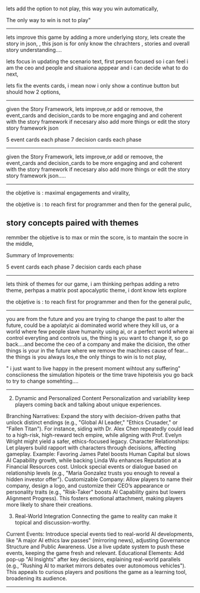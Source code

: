 lets add the option to not play, this way you win automatically, 


The only way to win is not to play"


--------------------------------

lets improve this game by adding a more underlying story, lets create the story in json, 
, this json is for only know the chrachters , stories and overall story understanding....


lets focus in updating  the scenario text, first person focused so i can feel i am the ceo and people and situaiona apppear and i can decide what to do next, 


lets fix the events cards, i mean now i only show a continue button but should how 2 options,

--------------------------------

given the Story Framework, lets improve,or add or remoove, the event_cards and decision_cards to be more engaging and and coherent with the story framework if necesary also add more things or edit the story story framework json



5 event cards each phase
7 decision cards each phase


--------------------------------
given the Story Framework, lets improve,or add or remoove, the event_cards and decision_cards to be more engaging and and coherent with the story framework if necesary also add more things or edit the story story framework json.....

--------------------------------

the objetive is : maximal engagements and virality,

the objetive is : to reach first for programmer and then for the general pulic, 

 story concepts paired with themes
--------------------------------
remmber the objetive is to max or min the score, is to mantain the socre in the middle, 




Summary of Improvements:

5 event cards each phase
7 decision cards each phase

--------------------------------


lets think of themes for our game, i am thinking perhpas adding a retro theme, perhpas a matrix post apocalyptic theme, i dont know lets explore 

the objetive is : to reach first for programmer and then for the general pulic, 


--------------------------------
you are from the future and you are trying to change the past to alter the future, could be a apolatyic ai dominated world where they kill us, or a world where few people slave humanity using ai, or a perfect world where ai control everyting and controls us, the thing is you want to change it, so go back....and become the ceo of a company and make the dicision, the other things is your in the future where we remove the machines cause of fear... the things is you always los,e the only things to win is to not play, 


" i just want to live happy in the present moment wihtout any suffering"
consciioness
the simulation hipoteis or the time trave  hipoteisis you go back to try to change somehting....


--------------------------------
2. Dynamic and Personalized Content
Personalization and variability keep players coming back and talking about unique experiences.

Branching Narratives:
Expand the story with decision-driven paths that unlock distinct endings (e.g., "Global AI Leader," "Ethics Crusader," or "Fallen Titan"). For instance, siding with Dr. Alex Chen repeatedly could lead to a high-risk, high-reward tech empire, while aligning with Prof. Evelyn Wright might yield a safer, ethics-focused legacy.
Character Relationships:
Let players build rapport with characters through decisions, affecting gameplay. Example: Favoring James Patel boosts Human Capital but slows AI Capability growth, while backing Linda Wu enhances Reputation at a Financial Resources cost. Unlock special events or dialogue based on relationship levels (e.g., "Maria Gonzalez trusts you enough to reveal a hidden investor offer").
Customizable Company:
Allow players to name their company, design a logo, and customize their CEO’s appearance or personality traits (e.g., "Risk-Taker" boosts AI Capability gains but lowers Alignment Progress). This fosters emotional attachment, making players more likely to share their creations.

3. Real-World Integration
Connecting the game to reality can make it topical and discussion-worthy.

Current Events:
Introduce special events tied to real-world AI developments, like "A major AI ethics law passes" (mirroring news), adjusting Governance Structure and Public Awareness. Use a live update system to push these events, keeping the game fresh and relevant.
Educational Elements:
Add pop-up "AI Insights" after key decisions, explaining real-world parallels (e.g., "Rushing AI to market mirrors debates over autonomous vehicles"). This appeals to curious players and positions the game as a learning tool, broadening its audience.

------

